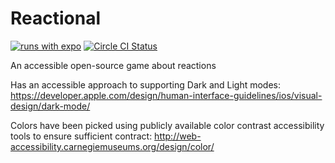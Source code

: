 # Reactional

[![runs with expo](https://img.shields.io/badge/Runs%20with%20Expo-4630EB.svg?style=flat-square&logo=EXPO&labelColor=f3f3f3&logoColor=000)](https://expo.io/@philsim7/reactional)
[![Circle CI Status](https://circleci.com/gh/tubbycatgames/Reactional.svg?style=svg)](https://circleci.com/gh/tubbycatgames/Reactional)

An accessible open-source game about reactions

Has an accessible approach to supporting Dark and Light modes:
https://developer.apple.com/design/human-interface-guidelines/ios/visual-design/dark-mode/

Colors have been picked using publicly available color contrast accessibility tools to ensure sufficient contract:
http://web-accessibility.carnegiemuseums.org/design/color/
